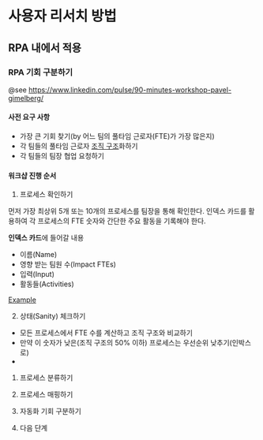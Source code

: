 # 사용자 리서치 방법

## RPA 내에서 적용

### RPA 기회 구분하기

@see https://www.linkedin.com/pulse/90-minutes-workshop-pavel-gimelberg/

#### 사전 요구 사항

- 가장 큰 기회 찾기(by 어느 팀의 풀타임 근로자(FTE)가 가장 많은지)
- 각 팀들의 풀타임 근로자 [조직 구조](https://ko.wikipedia.org/wiki/%EC%A1%B0%EC%A7%81_%EA%B5%AC%EC%A1%B0)화하기
- 각 팀들의 팀장 협업 요청하기

#### 워크샵 진행 순서

1. 프로세스 확인하기

먼저 가장 최상위 5개 또는 10개의 프로세스를 팀장을 통해 확인한다. 인덱스 카드를 활용하여 각 프로세스의 FTE 숫자와 간단한 주요 활동을 기록해야 한다.

**인덱스 카드**에 들어갈 내용

- 이름(Name)
- 영향 받는 팀원 수(Impact FTEs)
- 입력(Input)
- 활동들(Activities)

[Example](https://media.licdn.com/dms/image/C4E12AQGlYmwCA2riWA/article-inline_image-shrink_400_744/0?e=1547078400&v=beta&t=V3ctySAHWxbYIE2PLPfcjnNsrUkoae0jPaT-R3HQRaU)

2. 상태(Sanity) 체크하기

- 모든 프로세스에서 FTE 수를 계산하고 조직 구조와 비교하기
- 만약 이 숫자가 낮은(조직 구조의 50% 이하) 프로세스는 우선순위 낮추기(인박스로)
-

1. 프로세스 분류하기


2. 프로세스 매핑하기


3. 자동화 기회 구분하기


4. 다음 단계
